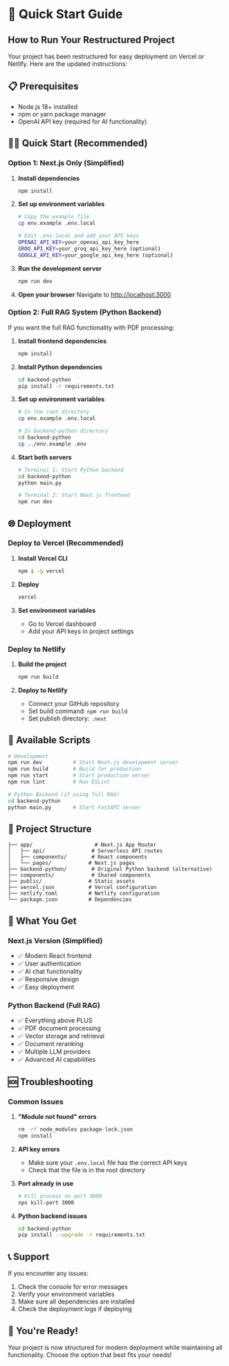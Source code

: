 # 🚀 Quick Start Guide

## How to Run Your Restructured Project

Your project has been restructured for easy deployment on Vercel or Netlify. Here are the updated instructions:

## 📋 Prerequisites

- Node.js 18+ installed
- npm or yarn package manager
- OpenAI API key (required for AI functionality)

## 🏃‍♂️ Quick Start (Recommended)

### Option 1: Next.js Only (Simplified)

1. **Install dependencies**
   ```bash
   npm install
   ```

2. **Set up environment variables**
   ```bash
   # Copy the example file
   cp env.example .env.local
   
   # Edit .env.local and add your API keys
   OPENAI_API_KEY=your_openai_api_key_here
   GROQ_API_KEY=your_groq_api_key_here (optional)
   GOOGLE_API_KEY=your_google_api_key_here (optional)
   ```

3. **Run the development server**
   ```bash
   npm run dev
   ```

4. **Open your browser**
   Navigate to [http://localhost:3000](http://localhost:3000)

### Option 2: Full RAG System (Python Backend)

If you want the full RAG functionality with PDF processing:

1. **Install frontend dependencies**
   ```bash
   npm install
   ```

2. **Install Python dependencies**
   ```bash
   cd backend-python
   pip install -r requirements.txt
   ```

3. **Set up environment variables**
   ```bash
   # In the root directory
   cp env.example .env.local
   
   # In backend-python directory
   cd backend-python
   cp ../env.example .env
   ```

4. **Start both servers**
   ```bash
   # Terminal 1: Start Python backend
   cd backend-python
   python main.py
   
   # Terminal 2: Start Next.js frontend
   npm run dev
   ```

## 🌐 Deployment

### Deploy to Vercel (Recommended)

1. **Install Vercel CLI**
   ```bash
   npm i -g vercel
   ```

2. **Deploy**
   ```bash
   vercel
   ```

3. **Set environment variables**
   - Go to Vercel dashboard
   - Add your API keys in project settings

### Deploy to Netlify

1. **Build the project**
   ```bash
   npm run build
   ```

2. **Deploy to Netlify**
   - Connect your GitHub repository
   - Set build command: `npm run build`
   - Set publish directory: `.next`

## 🔧 Available Scripts

```bash
# Development
npm run dev          # Start Next.js development server
npm run build        # Build for production
npm run start        # Start production server
npm run lint         # Run ESLint

# Python Backend (if using full RAG)
cd backend-python
python main.py       # Start FastAPI server
```

## 📁 Project Structure

```
├── app/                    # Next.js App Router
│   ├── api/               # Serverless API routes
│   ├── components/        # React components
│   └── pages/            # Next.js pages
├── backend-python/        # Original Python backend (alternative)
├── components/            # Shared components
├── public/               # Static assets
├── vercel.json           # Vercel configuration
├── netlify.toml          # Netlify configuration
└── package.json          # Dependencies
```

## 🎯 What You Get

### Next.js Version (Simplified)
- ✅ Modern React frontend
- ✅ User authentication
- ✅ AI chat functionality
- ✅ Responsive design
- ✅ Easy deployment

### Python Backend (Full RAG)
- ✅ Everything above PLUS
- ✅ PDF document processing
- ✅ Vector storage and retrieval
- ✅ Document reranking
- ✅ Multiple LLM providers
- ✅ Advanced AI capabilities

## 🆘 Troubleshooting

### Common Issues

1. **"Module not found" errors**
   ```bash
   rm -rf node_modules package-lock.json
   npm install
   ```

2. **API key errors**
   - Make sure your `.env.local` file has the correct API keys
   - Check that the file is in the root directory

3. **Port already in use**
   ```bash
   # Kill process on port 3000
   npx kill-port 3000
   ```

4. **Python backend issues**
   ```bash
   cd backend-python
   pip install --upgrade -r requirements.txt
   ```

## 📞 Support

If you encounter any issues:
1. Check the console for error messages
2. Verify your environment variables
3. Make sure all dependencies are installed
4. Check the deployment logs if deploying

## 🎉 You're Ready!

Your project is now structured for modern deployment while maintaining all functionality. Choose the option that best fits your needs!
